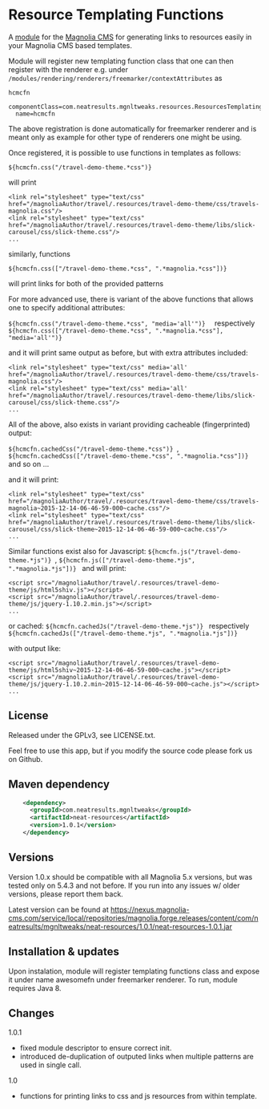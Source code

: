Resource Templating Functions
=======================

A [module](https://documentation.magnolia-cms.com/display/DOCS/Modules) for the [Magnolia CMS](http://www.magnolia-cms.com) for generating links to resources easily in your Magnolia CMS based templates.

Module will register new templating function class that one can then register with the renderer e.g. under ```/modules/rendering/renderers/freemarker/contextAttributes``` as

```
hcmcfn
  componentClass=com.neatresults.mgnltweaks.resources.ResourcesTemplatingFunctions
  name=hcmcfn
```

The above registration is done automatically for freemarker renderer and is meant only as example for other type of renderers one might be using.

Once registered, it is possible to use functions in templates as follows:

```${hcmcfn.css("/travel-demo-theme.*css")}  ```

will print 
```
<link rel="stylesheet" type="text/css"  href="/magnoliaAuthor/travel/.resources/travel-demo-theme/css/travels-magnolia.css"/>
<link rel="stylesheet" type="text/css"  href="/magnoliaAuthor/travel/.resources/travel-demo-theme/libs/slick-carousel/css/slick-theme.css"/>
...
```

similarly, functions

```${hcmcfn.css(["/travel-demo-theme.*css", ".*magnolia.*css"])}  ```

will print links for both of the provided patterns

For more advanced use, there is variant of the above functions that allows one to specify additional attributes:

```${hcmcfn.css("/travel-demo-theme.*css", "media='all'")}  ``` respectively ```${hcmcfn.css(["/travel-demo-theme.*css", ".*magnolia.*css"], "media='all'")}  ```

and it will print same output as before, but with extra attributes included:

```
<link rel="stylesheet" type="text/css" media='all' href="/magnoliaAuthor/travel/.resources/travel-demo-theme/css/travels-magnolia.css"/>
<link rel="stylesheet" type="text/css" media='all' href="/magnoliaAuthor/travel/.resources/travel-demo-theme/libs/slick-carousel/css/slick-theme.css"/>
...
```

All of the above, also exists in variant providing cacheable (fingerprinted) output:

```${hcmcfn.cachedCss("/travel-demo-theme.*css")} ```, ```${hcmcfn.cachedCss(["/travel-demo-theme.*css", ".*magnolia.*css"])} ``` and so on ...

and it will print:
```
<link rel="stylesheet" type="text/css"  href="/magnoliaAuthor/travel/.resources/travel-demo-theme/css/travels-magnolia~2015-12-14-06-46-59-000~cache.css"/>
<link rel="stylesheet" type="text/css"  href="/magnoliaAuthor/travel/.resources/travel-demo-theme/libs/slick-carousel/css/slick-theme~2015-12-14-06-46-59-000~cache.css"/>
...
```

Similar functions exist also for Javascript:
```${hcmcfn.js("/travel-demo-theme.*js")} ```, ```${hcmcfn.js(["/travel-demo-theme.*js", ".*magnolia.*js"])} ```
and will print:
```
<script src="/magnoliaAuthor/travel/.resources/travel-demo-theme/js/html5shiv.js"></script>
<script src="/magnoliaAuthor/travel/.resources/travel-demo-theme/js/jquery-1.10.2.min.js"></script>
...
```

or cached:
```${hcmcfn.cachedJs("/travel-demo-theme.*js")} ``` respectively ```${hcmcfn.cachedJs(["/travel-demo-theme.*js", ".*magnolia.*js"])} ```

with output like:
```
<script src="/magnoliaAuthor/travel/.resources/travel-demo-theme/js/html5shiv~2015-12-14-06-46-59-000~cache.js"></script>
<script src="/magnoliaAuthor/travel/.resources/travel-demo-theme/js/jquery-1.10.2.min~2015-12-14-06-46-59-000~cache.js"></script>
...
```

License
-------

Released under the GPLv3, see LICENSE.txt.

Feel free to use this app, but if you modify the source code please fork us on Github.

Maven dependency
-----------------
```xml
    <dependency>
      <groupId>com.neatresults.mgnltweaks</groupId>
      <artifactId>neat-resources</artifactId>
      <version>1.0.1</version>
    </dependency>
```

Versions
-----------------
Version 1.0.x should be compatible with all Magnolia 5.x versions, but was tested only on 5.4.3 and not before. If you run into any issues w/ older versions, please report them back.

Latest version can be found at https://nexus.magnolia-cms.com/service/local/repositories/magnolia.forge.releases/content/com/neatresults/mgnltweaks/neat-resources/1.0.1/neat-resources-1.0.1.jar

Installation & updates
-----------------
Upon instalation, module will register templating functions class and expose it under name awesomefn under freemarker renderer. To run, module requires Java 8.


Changes
-----------------
1.0.1
- fixed module descriptor to ensure correct init.
- introduced de-duplication of outputed links when multiple patterns are used in single call.

1.0
- functions for printing links to css and js resources from within template.
